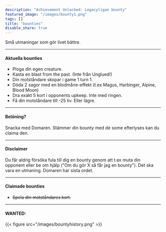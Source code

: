 ```yaml
---
description: "Achievement Unlocked: Legacyligan bounty"
featured_image: "/images/bounty1.png"
tags: []
title: "bounties"
disable_share: true
---
```

Små utmaningar som gör livet bättre.

------

#### Aktuella bounties 

- Ploga din egen creature. 
- Kasta en blast from the past. (Inte från Unglued!)
- Din motståndare skopar i game 1 turn 1.
- Döda 2 sagor med en blodmåne-effekt (t.ex Magus, Harbinger, Alpine, Blood Moon)
- Dra exakt 5 kort i opponents upkeep. Inte med ringen.
- Få din motståndare till -25 liv. Eller lägre.

------

#### Belöning?

Snacka med Domaren. Stämmer din bounty med de some efterlyses kan du claima den. 

------
#### Disclaimer
Du får aldrig försöka fula till dig en bounty genom att t.ex muta din opponent eller be om hjälp ("Om du gör X så får jag en bounty"). Det ska vara en utmaning. Domaren har sista ordet.

------

#### Claimade bounties

- ~~Spela din motståndares kort.~~

------

#### WANTED:

{{< figure src="/images/bountyhistory.png" >}}
